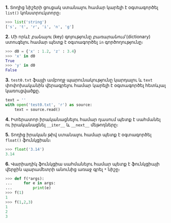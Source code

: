 

__1.__ Տողից նիշերի ցուցակ ստանալու համար կարելի է օգտագործել `list()` կոնստրուկտորը։
````python
>>> list('string')
['s', 't', 'r', 'i', 'n', 'g']
````

__2.__ Մի որևէ _բանալու_ (key) գոյությունը _բառարանում_ (dictionary) ստուգելու համար պետք է օգտագործել `in` գործողությունը։
````python
>>> d0 = {'x' : 1.2, 'z' : 3.4}
>>> 'x' in d0
True
>>> 'y' in d0
False
````

__3.__ `test0.txt` ֆայլի ամբողջ պարունակությունը կարդալու և `text` փոփոխականին վերագրելու համար կարելի է օգտագործել հետևյալ կառուցվածքը.
````python
text = ''
with open('test0.txt', 'r') as source:
    text = source.read()
````

__4.__ Իտերատոր իրականացնելու համար դասում պետք է սահմանել ու իրականացնել `__iter__` և `__next__` մեթոդները։ 

__5.__ Տողից իրական թիվ ստանալու համար պետք է օգտագործել `float()` ֆունկցիան։
````python
>>> float('3.14')
3.14
````

__6.__ Վարիադիկ ֆունկցիա սահմանելու համար պետք է ֆունկցիայի վերջին պարամետրի անունից առաջ գրել `*` նիշը։
````python
>>> def f(*args):
...     for e in args:
...         print(e)
>>> f(1)
1
>>> f(1,2,3)
1
2
3
````


